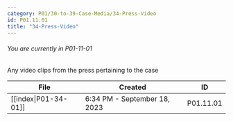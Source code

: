 ```yaml
---
category: P01/30-to-39-Case-Media/34-Press-Video
id: P01.11.01
title: "34-Press-Video"
---
```

###### You are currently in P01-11-01

Any video clips from the press pertaining to the case

| File                                                                                                  | Created                      | ID        |
| ----------------------------------------------------------------------------------------------------- | ---------------------------- | --------- |
| [[index\|P01-34-01]] | 6:34 PM - September 18, 2023 | P01.11.01 |

